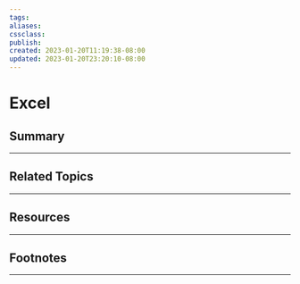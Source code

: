 ```yaml
---
tags:
aliases:
cssclass:
publish:
created: 2023-01-20T11:19:38-08:00
updated: 2023-01-20T23:20:10-08:00
---
```

# Excel

## Summary

---

## Related Topics

---

## Resources

---

## Footnotes

---